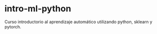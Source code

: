 # intro-ml-python
Curso introductorio al aprendizaje automático utilizando python, sklearn y pytorch.
